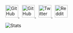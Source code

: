 [<picture>
  <source media="(prefers-color-scheme: dark)" srcset="https://cdn.sersoft.de/img/sersoft/logo_s_white.svg">
  <source media="(prefers-color-scheme: light)" srcset="https://cdn.sersoft.de/img/sersoft/logo_s_black.svg">
  <img alt="GitHub" src="https://cdn.sersoft.de/img/sersoft/logo_s_black.svg" height='40'>
</picture>](https://sersoft.de)
&nbsp;
[<picture>
  <source media="(prefers-color-scheme: dark)" srcset="https://cdn.simpleicons.org/mastodon/white">
  <source media="(prefers-color-scheme: light)" srcset="https://cdn.simpleicons.org/mastodon/black">
  <img alt="GitHub" src="https://cdn.simpleicons.org/mastodon/black" height='40'>
</picture>](https://mastodon.social/@ffried)
&nbsp;
[<picture>
  <source media="(prefers-color-scheme: dark)" srcset="https://cdn.simpleicons.org/twitter/white">
  <source media="(prefers-color-scheme: light)" srcset="https://cdn.simpleicons.org/twitter/black">
  <img alt="Twitter" src="https://cdn.simpleicons.org/twitter/black" height='40'>
</picture>](https://twitter.com/ffried)
&nbsp;
[<picture>
  <source media="(prefers-color-scheme: dark)" srcset="https://cdn.simpleicons.org/reddit/white">
  <source media="(prefers-color-scheme: light)" srcset="https://cdn.simpleicons.org/reddit/black">
  <img alt="Reddit" src="https://cdn.simpleicons.org/reddit/black" height='40'>
</picture>](https://www.reddit.com/user/ffried)


<picture>
  <source media="(prefers-color-scheme: dark)" srcset="https://github-readme-stats.vercel.app/api?username=ffried&show_icons=true&count_private=true&theme=transparent">
  <source media="(prefers-color-scheme: light)" srcset="https://github-readme-stats.vercel.app/api?username=ffried&show_icons=true&count_private=true&theme=default">
  <img alt="Stats" src="https://github-readme-stats.vercel.app/api?username=ffried&show_icons=true&count_private=true&theme=default">
</picture>

<!-- ![GitHub stats](https://github-readme-stats.vercel.app/api?username=ffried&show_icons=true&count_private=true) -->

<!-- ![GitHub metrics](https://metrics.lecoq.io/ffried) -->
